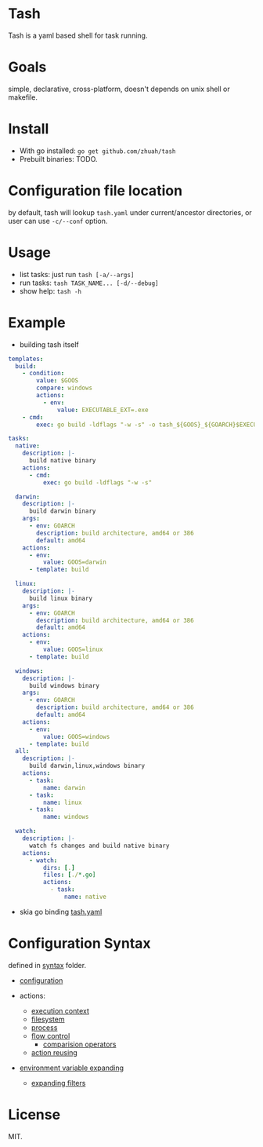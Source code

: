 # Tash

Tash is a yaml based shell for task running.

# Goals
simple, declarative, cross-platform, doesn't depends on unix shell or makefile.

# Install

* With go installed: `go get github.com/zhuah/tash`
* Prebuilt binaries: TODO.

# Configuration file location
by default, tash will lookup `tash.yaml` under current/ancestor directories, or user can use `-c/--conf` option.

# Usage
* list tasks: just run `tash [-a/--args]`
* run tasks: `tash TASK_NAME... [-d/--debug]`
* show help: `tash -h`

# Example
* building tash itself
```YAML
templates:
  build:
    - condition:
        value: $GOOS
        compare: windows
        actions:
          - env:
              value: EXECUTABLE_EXT=.exe
    - cmd:
        exec: go build -ldflags "-w -s" -o tash_${GOOS}_${GOARCH}$EXECUTABLE_EXT

tasks:
  native:
    description: |-
      build native binary
    actions:
      - cmd:
          exec: go build -ldflags "-w -s"

  darwin:
    description: |-
      build darwin binary
    args:
      - env: GOARCH
        description: build architecture, amd64 or 386
        default: amd64
    actions:
      - env:
          value: GOOS=darwin
      - template: build

  linux:
    description: |-
      build linux binary
    args:
      - env: GOARCH
        description: build architecture, amd64 or 386
        default: amd64
    actions:
      - env:
          value: GOOS=linux
      - template: build

  windows:
    description: |-
      build windows binary
    args:
      - env: GOARCH
        description: build architecture, amd64 or 386
        default: amd64
    actions:
      - env:
          value: GOOS=windows
      - template: build
  all:
    description: |-
      build darwin,linux,windows binary
    actions:
      - task:
          name: darwin
      - task:
          name: linux
      - task:
          name: windows

  watch:
    description: |-
      watch fs changes and build native binary
    actions:
      - watch:
          dirs: [.]
          files: [./*.go]
          actions:
            - task:
                name: native
```

* skia go binding
[tash.yaml](https://github.com/zhuah/skia-go/blob/master/tash.yaml)

# Configuration Syntax
defined in [syntax](/syntax) folder.

* [configuration](/syntax/configuration.go)
* actions:
    - [execution context](/syntax/action_context.go)
    - [filesystem](/syntax/action_fs.go)
    - [process](/syntax/action_process.go)
    - [flow control](/syntax/action_flow.go)
        - [comparision operators](/syntax/operator.go)
    - [action reusing](/syntax/action_reuse.go)
    
* [environment variable expanding](/syntax/expanding.go)
    * [expanding filters](/syntax/expand_filter.go)

# License
MIT.   